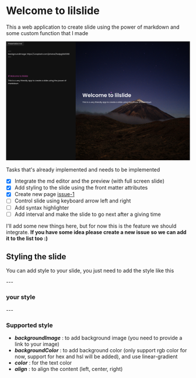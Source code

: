 # Welcome to lilslide

This a web application to create slide using the power of markdown and some custom function that I made

![lilslide](slider.png)

Tasks that's already implemented and needs to be implemented

- [x] Integrate the md editor and the preview (with full screen slide)
- [x] Add styling to the slide using the front matter attributes
- [x] Create new page [issue-1](https://github.com/judicaelandria/lilslide/issues/1)
- [ ] Control slide using keyboard arrow left and right
- [ ] Add syntax highlighter
- [ ] Add interval and make the slide to go next after a giving time

I'll add some new things here, but for now this is the feature we should integrate.
**If you have some idea please create a new issue so we can add it to the list too :)**

## Styling the slide

You can add style to your slide, you just need to add the style like this

\---
### your style
\---

### Supported style

- ***backgroundImage*** : to add background image (you need to provide a link to your image)
- ***backgroundColor*** : to add background color (only support rgb color for now, support for hex and hsl will be added), and use linear-gradient
- ***color*** : for the text color
- ***align*** : to align the content (left, center, right)

